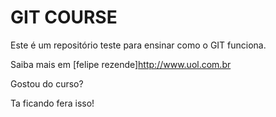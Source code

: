 # GIT COURSE

Este é um repositório teste para ensinar como o GIT funciona.

Saiba mais em [felipe rezende]http://www.uol.com.br

Gostou do curso?

Ta ficando fera isso!

